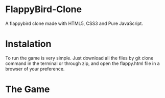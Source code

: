 # FlappyBird-Clone
A flappybird clone made with HTML5, CSS3 and Pure JavaScript.

<h1>Instalation</h1>
<p>To run the game is very simple. Just download all the files by git clone command in the terminal or through zip, and open the flappy.html file in a browser of your preference.</p>

<h1>The Game</h1>
